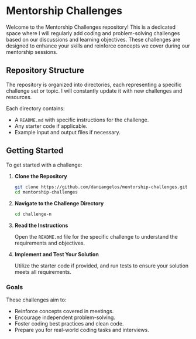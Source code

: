 # Mentorship Challenges

Welcome to the Mentorship Challenges repository! This is a dedicated space where I will regularly add coding and
problem-solving challenges based on our discussions and learning objectives. These challenges are designed to enhance
your skills and reinforce concepts we cover during our mentorship sessions.

## Repository Structure

The repository is organized into directories, each representing a specific challenge set or topic. I will constantly
update it with new challenges and resources.

Each directory contains:
- A `README.md` with specific instructions for the challenge.
- Any starter code if applicable.
- Example input and output files if necessary.

## Getting Started

To get started with a challenge:

1. **Clone the Repository**
   ```bash
   git clone https://github.com/daniangelos/mentorship-challenges.git
   cd mentorship-challenges

2. **Navigate to the Challenge Directory**
   ```bash
   cd challenge-n

3. **Read the Instructions**

   Open the `README.md` file for the specific challenge to understand the requirements and objectives.

4. **Implement and Test Your Solution**

   Utilize the starter code if provided, and run tests to ensure your solution meets all requirements.

### Goals

These challenges aim to:

- Reinforce concepts covered in meetings.
- Encourage independent problem-solving.
- Foster coding best practices and clean code.
- Prepare you for real-world coding tasks and interviews.
